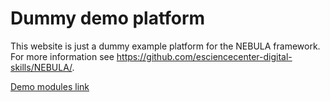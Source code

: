 #  Dummy demo platform

This website is just a dummy example platform for the NEBULA framework. For more information see https://github.com/esciencecenter-digital-skills/NEBULA/.

[Demo modules link](/modules/demo)
